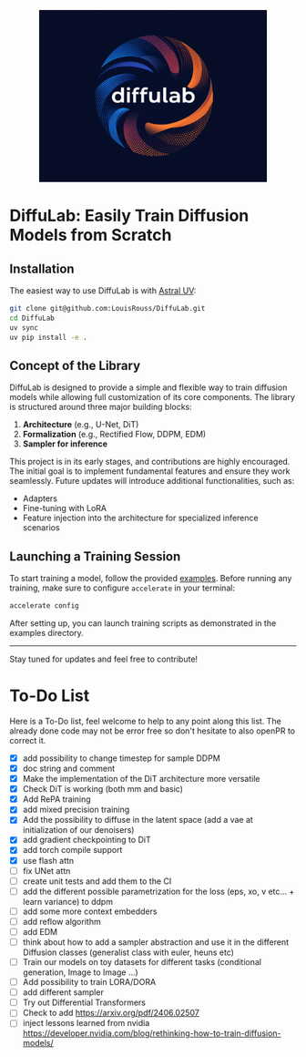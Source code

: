 <p align="center">
    <img src="images/diffulab.png" alt="DiffuLab Logo" width="400" height="302" style="max-width: 100%;">
</p>

# DiffuLab: Easily Train Diffusion Models from Scratch

## Installation

The easiest way to use DiffuLab is with [Astral UV](https://docs.astral.sh/uv/):

```bash
git clone git@github.com:LouisRouss/DiffuLab.git
cd DiffuLab
uv sync
uv pip install -e .
```

## Concept of the Library

DiffuLab is designed to provide a simple and flexible way to train diffusion models while allowing full customization of its core components. The library is structured around three major building blocks:

1. **Architecture** (e.g., U-Net, DiT)
2. **Formalization** (e.g., Rectified Flow, DDPM, EDM)
3. **Sampler for inference**

This project is in its early stages, and contributions are highly encouraged. The initial goal is to implement fundamental features and ensure they work seamlessly. Future updates will introduce additional functionalities, such as:
- Adapters
- Fine-tuning with LoRA
- Feature injection into the architecture for specialized inference scenarios

## Launching a Training Session

To start training a model, follow the provided [examples](examples/). Before running any training, make sure to configure `accelerate` in your terminal:

```bash
accelerate config
```

After setting up, you can launch training scripts as demonstrated in the examples directory.

---

Stay tuned for updates and feel free to contribute!


# To-Do List

Here is a To-Do list, feel welcome to help to any point along this list. The already done code may not be error free so don't hesitate to also openPR to correct it.

- [x] add possibility to change timestep for sample DDPM
- [x] doc string and comment
- [x] Make the implementation of the DiT architecture more versatile
- [x] Check DiT is working (both mm and basic)
- [x] Add RePA training
- [x] add mixed precision training
- [x] Add the possibility to diffuse in the latent space (add a vae at initialization of our denoisers)
- [x] add gradient checkpointing to DiT
- [x] add torch compile support
- [x] use flash attn
- [ ] fix UNet attn
- [ ] create unit tests and add them to the CI
- [ ] add the different possible parametrization for the loss (eps, xo, v etc... + learn variance) to ddpm
- [ ] add some more context embedders
- [ ] add reflow algorithm
- [ ] add EDM
- [ ] think about how to add a sampler abstraction and use it in the different Diffusion classes (generalist class with euler, heuns etc)
- [ ] Train our models on toy datasets for different tasks (conditional generation, Image to Image ...)
- [ ] Add possibility to train LORA/DORA
- [ ] add different sampler
- [ ] Try out Differential Transformers
- [ ] Check to add https://arxiv.org/pdf/2406.02507
- [ ] inject lessons learned from nvidia https://developer.nvidia.com/blog/rethinking-how-to-train-diffusion-models/
